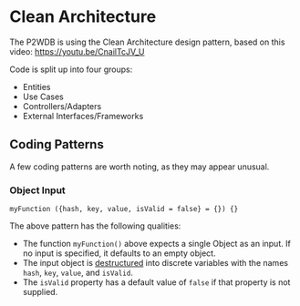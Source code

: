 # Clean Architecture

The P2WDB is using the Clean Architecture design pattern, based on this video:
https://youtu.be/CnailTcJV_U

Code is split up into four groups:

- Entities
- Use Cases
- Controllers/Adapters
- External Interfaces/Frameworks

## Coding Patterns

A few coding patterns are worth noting, as they may appear unusual.

### Object Input

`myFunction ({hash, key, value, isValid = false} = {}) {}`

The above pattern has the following qualities:

- The function `myFunction()` above expects a single Object as an input. If no input is specified, it defaults to an empty object.
- The input object is [destructured](https://developer.mozilla.org/en-US/docs/Web/JavaScript/Reference/Operators/Destructuring_assignment#object_destructuring) into discrete variables with the names `hash`, `key`, `value`, and `isValid`.
- The `isValid` property has a default value of `false` if that property is not supplied.
